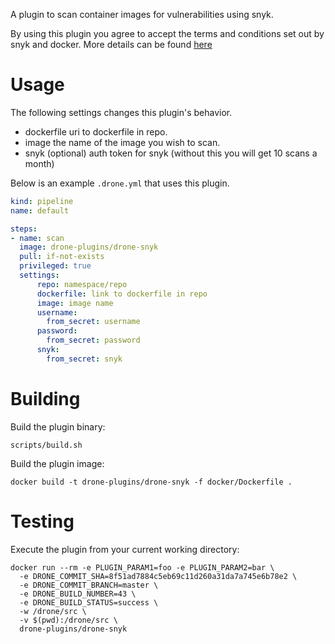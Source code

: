 A plugin to scan container images for vulnerabilities using snyk.

By using this plugin you agree to accept the terms and conditions set out by snyk and docker. More details can be found [here](https://snyk.io/learn/docker-security-scanning/)

# Usage

The following settings changes this plugin's behavior.

* dockerfile uri to dockerfile in repo.
* image the name of the image you wish to scan.
* snyk (optional) auth token for snyk (without this you will get 10 scans a month)

Below is an example `.drone.yml` that uses this plugin.

```yaml
kind: pipeline
name: default

steps:
- name: scan
  image: drone-plugins/drone-snyk
  pull: if-not-exists
  privileged: true
  settings:
      repo: namespace/repo
      dockerfile: link to dockerfile in repo
      image: image name
      username:
        from_secret: username
      password:
        from_secret: password
      snyk:
        from_secret: snyk
```

# Building

Build the plugin binary:

```text
scripts/build.sh
```

Build the plugin image:

```text
docker build -t drone-plugins/drone-snyk -f docker/Dockerfile .
```

# Testing

Execute the plugin from your current working directory:

```text
docker run --rm -e PLUGIN_PARAM1=foo -e PLUGIN_PARAM2=bar \
  -e DRONE_COMMIT_SHA=8f51ad7884c5eb69c11d260a31da7a745e6b78e2 \
  -e DRONE_COMMIT_BRANCH=master \
  -e DRONE_BUILD_NUMBER=43 \
  -e DRONE_BUILD_STATUS=success \
  -w /drone/src \
  -v $(pwd):/drone/src \
  drone-plugins/drone-snyk
```
